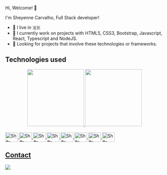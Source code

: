 Hi, Welcome! 👋

I'm Sheyenne Carvalho, Full Stack developer!

- 🔭 I live in :brazil:
- 🌱 I currently work on projects with HTML5, CSS3, Bootstrap, Javascript, React, Typescript and NodeJS.
- 👯 Looking for projects that involve these technologies or frameworks.

## Technologies used
<div align="center">
  <a href="https://github.com/sheycarvalho">
  <img height="180em" src="https://github-readme-stats.vercel.app/api?username=sheycarvalho&show_icons=true&theme=dracula&include_all_commits=true&count_private=true"/>
  <img height="180em" src="https://github-readme-stats.vercel.app/api/top-langs/?username=sheycarvalho&layout=compact&langs_count=7&theme=dracula"/>
</div>
<div style="display: inline_block"><br>
  <img align="center" alt="She-HTML" height="30" width="40" src="https://cdn.jsdelivr.net/gh/devicons/devicon/icons/html5/html5-plain-wordmark.svg" />
  <img align="center" alt="She-HTML" height="30" width="40" src="https://cdn.jsdelivr.net/gh/devicons/devicon/icons/css3/css3-plain-wordmark.svg" />
  <img align="center" alt="She-HTML" height="30" width="40" src="https://cdn.jsdelivr.net/gh/devicons/devicon/icons/bootstrap/bootstrap-plain-wordmark.svg" />
  <img align="center" alt="She-HTML" height="30" width="40" src="https://cdn.jsdelivr.net/gh/devicons/devicon/icons/angularjs/angularjs-plain.svg" />
  <img align="center" alt="She-HTML" height="30" width="40" src="https://cdn.jsdelivr.net/gh/devicons/devicon/icons/typescript/typescript-original.svg" />
  <img align="center" alt="She-HTML" height="30" width="40" src="https://cdn.jsdelivr.net/gh/devicons/devicon/icons/react/react-original-wordmark.svg" />
  <img align="center" alt="She-HTML" height="30" width="40" src="https://cdn.jsdelivr.net/gh/devicons/devicon/icons/javascript/javascript-original.svg" />
  <img align="center" alt="She-HTML" height="30" width="40" src="https://cdn.jsdelivr.net/gh/devicons/devicon/icons/vscode/vscode-original.svg" />
</div>
  
  ##  Contact
 
<div>
  <a href="https://www.linkedin.com/in/sheyenne-carvalho-114712a2/" target="_blank"><img src="https://img.shields.io/badge/LinkedIn-0077B5?style=for-the-badge&logo=linkedin&logoColor=white" target="_blank"></a>
 
</div>
